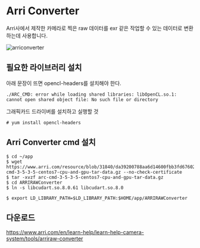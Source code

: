 # Arri Converter
Arri사에서 제작한 카메라로 찍은 raw 데이터를 exr 같은 작업할 수 있는 데이터로 변환하는데 사용합니다.

![arriconverter](https://i.ytimg.com/vi/7fDFfbSVz5w/maxresdefault.jpg)

## 필요한 라이브러리 설치
아래 문장이 뜨면 opencl-headers를 설치해야 한다.
```
./ARC_CMD: error while loading shared libraries: libOpenCL.so.1: cannot open shared object file: No such file or directory
```

그래픽카드 드라이버를 설치하고 실행할 것
```
# yum install opencl-headers
```

## Arri Converter cmd 설치
```
$ cd ~/app
$ wget https://www.arri.com/resource/blob/31840/da39200788aa6d14600fbb3fd6760251/arc-cmd-3-5-3-5-centos7-cpu-and-gpu-tar-data.gz --no-check-certificate
$ tar -xvzf arc-cmd-3-5-3-5-centos7-cpu-and-gpu-tar-data.gz
$ cd ARRIRAWConverter
$ ln -s libcudart.so.8.0.61 libcudart.so.8.0
```

```
$ export LD_LIBRARY_PATH=$LD_LIBRARY_PATH:$HOME/app/ARRIRAWConverter
```

## 다운로드
https://www.arri.com/en/learn-help/learn-help-camera-system/tools/arriraw-converter